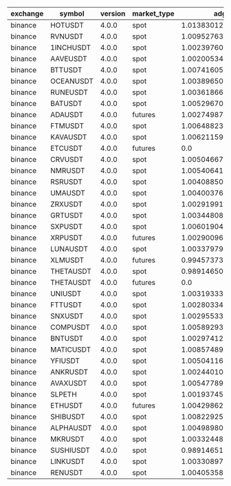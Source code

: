 | exchange | symbol | version | market_type | adg | closest_bkr | long | short |
|----------|--------|---------|-------------| --- | ----------- | ---- | ----- |
| binance | HOTUSDT | 4.0.0 | spot | 1.013830123808755 | 0.9994487927792883 | True | False |
| binance | RVNUSDT | 4.0.0 | spot | 1.0095276344360644 | 0.9989295965378944 | True | False |
| binance | 1INCHUSDT | 4.0.0 | spot | 1.0023976068380391 | 1.0 | True | False |
| binance | AAVEUSDT | 4.0.0 | spot | 1.0020053448424808 | 1.0 | True | False |
| binance | BTTUSDT | 4.0.0 | spot | 1.0074160578550597 | 0.9996520965392531 | True | False |
| binance | OCEANUSDT | 4.0.0 | spot | 1.003896509054295 | 1.0 | True | False |
| binance | RUNEUSDT | 4.0.0 | spot | 1.0036186601167185 | 1.0 | True | False |
| binance | BATUSDT | 4.0.0 | spot | 1.0052967030535758 | 0.9997016639466414 | True | False |
| binance | ADAUSDT | 4.0.0 | futures | 1.002749874095769 | 1.0 | True | True |
| binance | FTMUSDT | 4.0.0 | spot | 1.0064882366788706 | 0.9999282631086106 | True | False |
| binance | KAVAUSDT | 4.0.0 | spot | 1.0062115913876737 | 0.9996733477623433 | True | False |
| binance | ETCUSDT | 4.0.0 | futures | 0.0 | 0.05932230391734765 | True | True |
| binance | CRVUSDT | 4.0.0 | spot | 1.0050466787239307 | 0.9995587641398028 | True | False |
| binance | NMRUSDT | 4.0.0 | spot | 1.0054064173639055 | 0.9993941317436896 | True | False |
| binance | RSRUSDT | 4.0.0 | spot | 1.0040885003660736 | 1.0 | True | False |
| binance | UMAUSDT | 4.0.0 | spot | 1.004003760313523 | 1.0 | True | False |
| binance | ZRXUSDT | 4.0.0 | spot | 1.0029199199456067 | 0.9993886201970708 | True | False |
| binance | GRTUSDT | 4.0.0 | spot | 1.0034480882099497 | 1.0 | True | False |
| binance | SXPUSDT | 4.0.0 | spot | 1.0060190404355058 | 1.0 | True | False |
| binance | XRPUSDT | 4.0.0 | futures | 1.0029009692865194 | 1.0 | True | False |
| binance | LUNAUSDT | 4.0.0 | spot | 1.0033797998302867 | 1.0 | True | False |
| binance | XLMUSDT | 4.0.0 | futures | 0.9945737370380754 | 0.7557935613286378 | True | False |
| binance | THETAUSDT | 4.0.0 | spot | 0.989146502786577 | 1.0 | True | False |
| binance | THETAUSDT | 4.0.0 | futures | 0.0 | 0.05983957517159699 | True | True |
| binance | UNIUSDT | 4.0.0 | spot | 1.0031933321535973 | 1.0 | True | False |
| binance | FTTUSDT | 4.0.0 | spot | 1.0028033468897994 | 1.0 | True | False |
| binance | SNXUSDT | 4.0.0 | spot | 1.0029553399716953 | 0.9990260985617196 | True | False |
| binance | COMPUSDT | 4.0.0 | spot | 1.0058929388712516 | 0.9993699400698123 | True | False |
| binance | BNTUSDT | 4.0.0 | spot | 1.0029741217317316 | 1.0 | True | False |
| binance | MATICUSDT | 4.0.0 | spot | 1.0085748983374871 | 1.0 | True | False |
| binance | YFIUSDT | 4.0.0 | spot | 1.005041168850388 | 1.0 | True | False |
| binance | ANKRUSDT | 4.0.0 | spot | 1.0024401017740583 | 1.0 | True | False |
| binance | AVAXUSDT | 4.0.0 | spot | 1.0054778903466357 | 1.0 | True | False |
| binance | SLPETH | 4.0.0 | spot | 1.0019374579170295 | 1.0 | True | False |
| binance | ETHUSDT | 4.0.0 | futures | 1.004298623677707 | 0.3757087951010889 | True | True |
| binance | SHIBUSDT | 4.0.0 | spot | 1.0082292562935848 | 1.0 | True | False |
| binance | ALPHAUSDT | 4.0.0 | spot | 1.0049898052015964 | 0.9999895486368269 | True | False |
| binance | MKRUSDT | 4.0.0 | spot | 1.0033244816368252 | 0.9998291107946342 | True | False |
| binance | SUSHIUSDT | 4.0.0 | spot | 0.989146515342535 | 1.0 | True | False |
| binance | LINKUSDT | 4.0.0 | spot | 1.0033089777375215 | 1.0 | True | False |
| binance | RENUSDT | 4.0.0 | spot | 1.004053581063809 | 1.0 | True | False |
